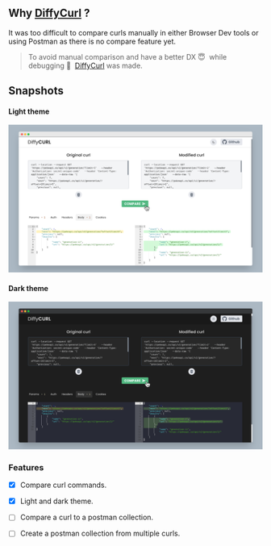 

## Why [DiffyCurl](https://rishabh-rathod.github.io/DiffyCurl/) ?

It was too difficult to compare curls manually in either  Browser Dev tools or using Postman as there is no compare feature yet. 

>To avoid manual comparison and have a better DX&nbsp;😇 &nbsp;while debugging&nbsp;🤯 &nbsp;[DiffyCurl](https://rishabh-rathod.github.io/DiffyCurl/) was made.

## Snapshots


#### Light theme

![Light Theme](https://raw.githubusercontent.com/Rishabh-Rathod/DiffyCurl/master/src/snaps/screely-light.png)



#### Dark theme

![Dark Theme](https://raw.githubusercontent.com/Rishabh-Rathod/DiffyCurl/master/src/snaps/screely-dark.png)

### Features

- [x] Compare curl commands.
- [x] Light and dark theme.
- [ ] Compare a curl to a postman collection.
- [ ] Create a postman collection from multiple curls.

